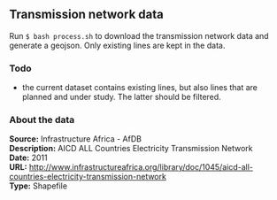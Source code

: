 ## Transmission network data

Run `$ bash process.sh` to download the transmission network data and generate a geojson. Only existing lines are kept in the data.

### Todo

- the current dataset contains existing lines, but also lines that are planned and under study. The latter should be filtered.

### About the data
**Source:** Infrastructure Africa - AfDB  
**Description:** AICD ALL Countries Electricity Transmission Network  
**Date:** 2011  
**URL:** http://www.infrastructureafrica.org/library/doc/1045/aicd-all-countries-electricity-transmission-network  
**Type:** Shapefile

